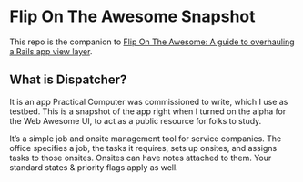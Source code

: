 # Flip On The Awesome Snapshot


This repo is the companion to [Flip On The Awesome: A guide to overhauling a Rails app view layer]().

## What is Dispatcher?

It is an app Practical Computer was commissioned to write, which I use as testbed. This is a snapshot of the app right when I turned on the alpha for the Web Awesome UI, to act as a public resource for folks to study.

It’s a simple job and onsite management tool for service companies. The office specifies a job, the tasks it requires, sets up onsites, and assigns tasks to those onsites. Onsites can have notes attached to them. Your standard states & priority flags apply as well.